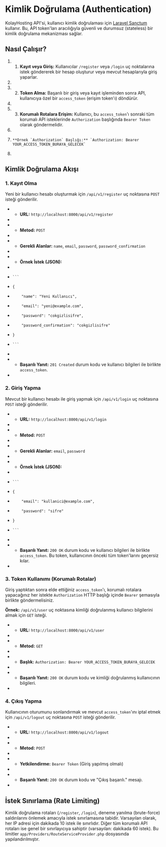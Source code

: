 # Kimlik Doğrulama (Authentication)

KolayHosting API'si, kullanıcı kimlik doğrulaması için [Laravel Sanctum](https://laravel.com/docs/sanctum "null") kullanır. Bu, API token'ları aracılığıyla güvenli ve durumsuz (stateless) bir kimlik doğrulama mekanizması sağlar.

## Nasıl Çalışır?

1. 1.  **Kayıt veya Giriş:** Kullanıcılar `/register` veya `/login` uç noktalarına istek göndererek bir hesap oluşturur veya mevcut hesaplarıyla giriş yaparlar.
1.     
1. 2.  **Token Alma:** Başarılı bir giriş veya kayıt işleminden sonra API, kullanıcıya özel bir `access_token` (erişim token'ı) döndürür.
1.     
1. 3.  **Korumalı Rotalara Erişim:** Kullanıcı, bu `access_token`'ı sonraki tüm korumalı API isteklerinde `Authorization` başlığında `Bearer Token` olarak göndermelidir.
1.     
1.     **Örnek `Authorization` Başlığı:** `Authorization: Bearer YOUR_ACCESS_TOKEN_BURAYA_GELECEK`
1.     

## Kimlik Doğrulama Akışı

### 1\. Kayıt Olma

Yeni bir kullanıcı hesabı oluşturmak için `/api/v1/register` uç noktasına `POST` isteği gönderilir.

* *   **URL:** `http://localhost:8000/api/v1/register`
*     
* *   **Metod:** `POST`
*     
* *   **Gerekli Alanlar:** `name`, `email`, `password`, `password_confirmation`
*     
* *   **Örnek İstek (JSON):**
*     
*     ```
*     {
*         "name": "Yeni Kullanıcı",
*         "email": "yeni@example.com",
*         "password": "cokgizlisifre",
*         "password_confirmation": "cokgizlisifre"
*     }
*     ```
*     
* *   **Başarılı Yanıt:** `201 Created` durum kodu ve kullanıcı bilgileri ile birlikte `access_token`.
*     

### 2\. Giriş Yapma

Mevcut bir kullanıcı hesabı ile giriş yapmak için `/api/v1/login` uç noktasına `POST` isteği gönderilir.

* *   **URL:** `http://localhost:8000/api/v1/login`
*     
* *   **Metod:** `POST`
*     
* *   **Gerekli Alanlar:** `email`, `password`
*     
* *   **Örnek İstek (JSON):**
*     
*     ```
*     {
*         "email": "kullanici@example.com",
*         "password": "sifre"
*     }
*     ```
*     
* *   **Başarılı Yanıt:** `200 OK` durum kodu ve kullanıcı bilgileri ile birlikte `access_token`. Bu token, kullanıcının önceki tüm token'larını geçersiz kılar.
*     

### 3\. Token Kullanımı (Korumalı Rotalar)

Giriş yaptıktan sonra elde ettiğiniz `access_token`'ı, korumalı rotalara yapacağınız her istekte `Authorization` HTTP başlığı içinde `Bearer` şemasıyla birlikte göndermelisiniz.

**Örnek:** `/api/v1/user` uç noktasına kimliği doğrulanmış kullanıcı bilgilerini almak için `GET` isteği.

* *   **URL:** `http://localhost:8000/api/v1/user`
*     
* *   **Metod:** `GET`
*     
* *   **Başlık:** `Authorization: Bearer YOUR_ACCESS_TOKEN_BURAYA_GELECEK`
*     
* *   **Başarılı Yanıt:** `200 OK` durum kodu ve kimliği doğrulanmış kullanıcının bilgileri.
*     

### 4\. Çıkış Yapma

Kullanıcının oturumunu sonlandırmak ve mevcut `access_token`'ını iptal etmek için `/api/v1/logout` uç noktasına `POST` isteği gönderilir.

* *   **URL:** `http://localhost:8000/api/v1/logout`
*     
* *   **Metod:** `POST`
*     
* *   **Yetkilendirme:** `Bearer Token` (Giriş yapılmış olmalı)
*     
* *   **Başarılı Yanıt:** `200 OK` durum kodu ve "Çıkış başarılı." mesajı.
*     

## İstek Sınırlama (Rate Limiting)

Kimlik doğrulama rotaları (`/register`, `/login`), deneme yanılma (brute-force) saldırılarını önlemek amacıyla istek sınırlamasına tabidir. Varsayılan olarak, her IP adresi için dakikada 10 istek ile sınırlıdır. Diğer tüm korumalı API rotaları ise genel bir sınırlayıcıya sahiptir (varsayılan: dakikada 60 istek). Bu limitler `app/Providers/RouteServiceProvider.php` dosyasında yapılandırılmıştır.

